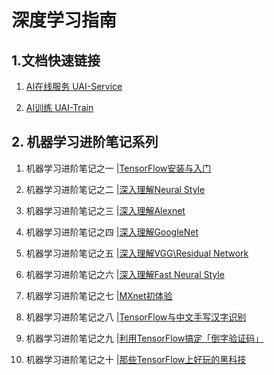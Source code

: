 # 深度学习指南



## 1.文档快速链接

1) [AI在线服务 UAI-Service](/ai/uai-inference/overview)

2) [AI训练 UAI-Train](/ai/uai-train/index)

## 2. 机器学习进阶笔记系列

1)	机器学习进阶笔记之一 |[TensorFlow安装与入门]( https://zhuanlan.zhihu.com/p/22410917)

2)	机器学习进阶笔记之二 |[深入理解Neural Style](https://zhuanlan.zhihu.com/p/22493132)

3)	机器学习进阶笔记之三 |[深入理解Alexnet](https://zhuanlan.zhihu.com/p/22659166)

4)	机器学习进阶笔记之四 |[深入理解GoogleNet](https://zhuanlan.zhihu.com/p/22817228)

5)	机器学习进阶笔记之五 |[深入理解VGG\Residual Network](https://zhuanlan.zhihu.com/p/23518167)

6)	机器学习进阶笔记之六 |[深入理解Fast Neural Style](https://zhuanlan.zhihu.com/p/23651687)

7)	机器学习进阶笔记之七 |[MXnet初体验](https://zhuanlan.zhihu.com/p/23938423)

8)	机器学习进阶笔记之八 |[TensorFlow与中文手写汉字识别](https://zhuanlan.zhihu.com/p/24899387)

9)	机器学习进阶笔记之九 |[利用TensorFlow搞定「倒字验证码」](https://zhuanlan.zhihu.com/p/25344240)

10)	机器学习进阶笔记之十 |[那些TensorFlow上好玩的黑科技](https://zhuanlan.zhihu.com/p/25644543)

